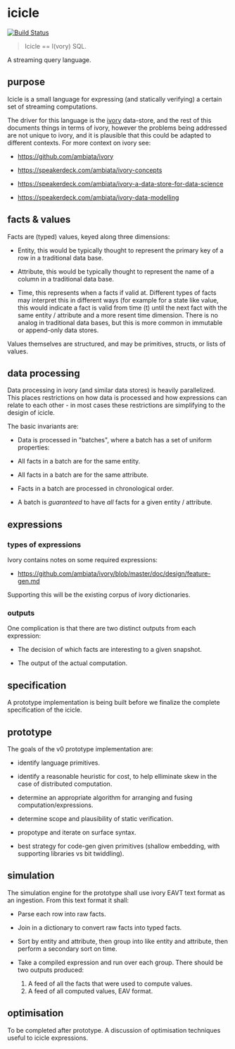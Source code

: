 icicle
======

[![Build Status](https://api.travis-ci.org/ambiata/icicle.svg?branch=master)](https://travis-ci.org/ambiata/icicle)

> Icicle == I(vory) SQL.

A streaming query language.

purpose
-------

Icicle is a small language for expressing (and statically verifying)
a certain set of streaming computations.

The driver for this language is the [ivory](https://github.com/ambiata/ivory)
data-store, and the rest of this documents things in terms of ivory,
however the problems being addressed are not unique to ivory, and it
is plausible that this could be adapted to different contexts. For more
context on ivory see:

 - https://github.com/ambiata/ivory

 - https://speakerdeck.com/ambiata/ivory-concepts

 - https://speakerdeck.com/ambiata/ivory-a-data-store-for-data-science

 - https://speakerdeck.com/ambiata/ivory-data-modelling


facts & values
--------------

Facts are (typed) values, keyed along three dimensions:

 - Entity, this would be typically thought to represent the primary key of
   a row in a traditional data base.

 - Attribute, this would be typically thought to represent the name of
   a column in a traditional data base.

 - Time, this represents when a facts if valid at. Different types of
   facts may interpret this in different ways (for example for a state
   like value, this would indicate a fact is valid from time (t) until
   the next fact with the same entity / attribute and a more resent
   time dimension. There is no analog in traditional data bases, but
   this is more common in immutable or append-only data stores.

Values themselves are structured, and may be primitives, structs,
or lists of values.


data processing
---------------

Data processing in ivory (and similar data stores) is heavily
parallelized. This places restrictions on how data is processed
and how expressions can relate to each other - in most cases
these restrictions are simplifying to the desigin of icicle.

The basic invariants are:

 - Data is processed in "batches", where a batch has a set of uniform
   properties:

 - All facts in a batch are for the same entity.

 - All facts in a batch are for the same attribute.

 - Facts in a batch are processed in chronological order.

 - A batch is _guaranteed_ to have _all_ facts for a given
   entity / attribute.


expressions
-----------

### types of expressions

Ivory contains notes on some required expressions:

 - https://github.com/ambiata/ivory/blob/master/doc/design/feature-gen.md

Supporting this will be the existing corpus of ivory dictionaries.


### outputs

One complication is that there are two distinct outputs from each
expression:

 - The decision of which facts are interesting to a given snapshot.

 - The output of the actual computation.


specification
-------------

A prototype implementation is being built before we finalize the
complete specification of the icicle.


prototype
---------

The goals of the v0 prototype implementation are:

 - identify language primitives.

 - identify a reasonable heuristic for cost, to help elliminate skew in
   the case of distributed computation.

 - determine an appropriate algorithm for arranging and fusing
   computation/expressions.

 - determine scope and plausibility of static verification.

 - propotype and iterate on surface syntax.

 - best strategy for code-gen given primitives (shallow embedding,
   with supporting libraries vs bit twiddling).


simulation
----------

The simulation engine for the prototype shall use ivory EAVT text format
as an ingestion. From this text format it shall:

 - Parse each row into raw facts.

 - Join in a dictionary to convert raw facts into typed facts.

 - Sort by entity and attribute, then group into like entity and attribute,
   then perform a secondary sort on time.

 - Take a compiled expression and run over each group. There should be two
   outputs produced:
     1. A feed of all the facts that were used to compute values.
     2. A feed of all computed values, EAV format.

optimisation
------------

To be completed after prototype. A discussion of optimisation techniques
useful to icicle expressions.
